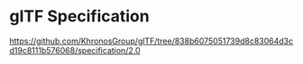 # glTF Specification 

https://github.com/KhronosGroup/glTF/tree/838b6075051739d8c83064d3cd19c8111b576068/specification/2.0

